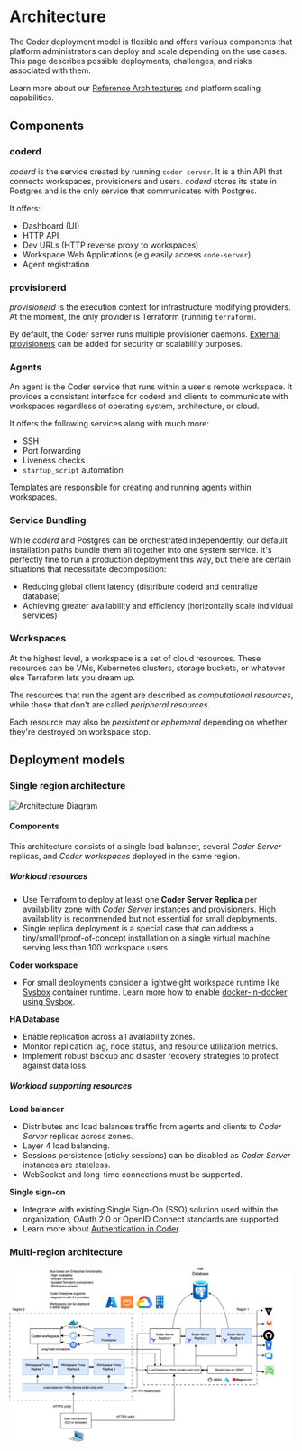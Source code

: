 # Architecture

The Coder deployment model is flexible and offers various components that
platform administrators can deploy and scale depending on the use cases. This
page describes possible deployments, challenges, and risks associated with them.

Learn more about our [Reference Architectures](../admin/architectures/index.md)
and platform scaling capabilities.

## Components

### coderd

_coderd_ is the service created by running `coder server`. It is a thin API that
connects workspaces, provisioners and users. _coderd_ stores its state in
Postgres and is the only service that communicates with Postgres.

It offers:

- Dashboard (UI)
- HTTP API
- Dev URLs (HTTP reverse proxy to workspaces)
- Workspace Web Applications (e.g easily access `code-server`)
- Agent registration

### provisionerd

_provisionerd_ is the execution context for infrastructure modifying providers.
At the moment, the only provider is Terraform (running `terraform`).

By default, the Coder server runs multiple provisioner daemons.
[External provisioners](../admin/provisioners.md) can be added for security or
scalability purposes.

### Agents

An agent is the Coder service that runs within a user's remote workspace. It
provides a consistent interface for coderd and clients to communicate with
workspaces regardless of operating system, architecture, or cloud.

It offers the following services along with much more:

- SSH
- Port forwarding
- Liveness checks
- `startup_script` automation

Templates are responsible for
[creating and running agents](../templates/index.md#coder-agent) within
workspaces.

### Service Bundling

While _coderd_ and Postgres can be orchestrated independently, our default
installation paths bundle them all together into one system service. It's
perfectly fine to run a production deployment this way, but there are certain
situations that necessitate decomposition:

- Reducing global client latency (distribute coderd and centralize database)
- Achieving greater availability and efficiency (horizontally scale individual
  services)

### Workspaces

At the highest level, a workspace is a set of cloud resources. These resources
can be VMs, Kubernetes clusters, storage buckets, or whatever else Terraform
lets you dream up.

The resources that run the agent are described as _computational resources_,
while those that don't are called _peripheral resources_.

Each resource may also be _persistent_ or _ephemeral_ depending on whether
they're destroyed on workspace stop.

## Deployment models

### Single region architecture

![Architecture Diagram](../images/architecture-single-region.png)

#### Components

This architecture consists of a single load balancer, several _Coder Server_
replicas, and _Coder workspaces_ deployed in the same region.

##### Workload resources

- Use Terraform to deploy at least one **Coder Server Replica** per availability
  zone with _Coder Server_ instances and provisioners. High availability is
  recommended but not essential for small deployments.
- Single replica deployment is a special case that can address a
  tiny/small/proof-of-concept installation on a single virtual machine serving
  less than 100 workspace users.

**Coder workspace**

- For small deployments consider a lightweight workspace runtime like
  [Sysbox](https://github.com/nestybox/sysbox) container runtime. Learn more how
  to enable
  [docker-in-docker using Sysbox](https://asciinema.org/a/kkTmOxl8DhEZiM2fLZNFlYzbo?speed=2).

**HA Database**

- Enable replication across all availability zones.
- Monitor replication lag, node status, and resource utilization metrics.
- Implement robust backup and disaster recovery strategies to protect against
  data loss.

##### Workload supporting resources

**Load balancer**

- Distributes and load balances traffic from agents and clients to _Coder
  Server_ replicas across zones.
- Layer 4 load balancing.
- Sessions persistence (sticky sessions) can be disabled as _Coder Server_
  instances are stateless.
- WebSocket and long-time connections must be supported.

**Single sign-on**

- Integrate with existing Single Sign-On (SSO) solution used within the
  organization, OAuth 2.0 or OpenID Connect standards are supported.
- Learn more about [Authentication in Coder](../admin/auth.md).

### Multi-region architecture

![Architecture Diagram](../images/architecture-multi-region.png)

<!-- Run multiple provisioners in each cloud, allowing Coder to deploy against it (zero trust) -->
